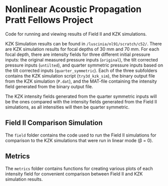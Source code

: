 # Nonlinear Acoustic Propagation Pratt Fellows Project
Code for running and viewing results of Field II and KZK simulations.

KZK Simulation results can be found in `/luscinia/nl91/scratch/c52/`.
There are KZK simulation results for focal depths of 30 mm and 70 mm. For each focal depth, there are intensity fields for three different initial pressure inputs: the original measured pressure inputs (`original`), the tilt corrected pressure inputs (`untilted`), and quarter symmetric pressure inputs based on the tilt corrected inputs (`quarter_symmetric`). Each of the three subfolders contains the KZK simulation script (`try3d_kzk_sim`), the binary output file from the KZK simulation (`P.dat`), and the MAT-file containing the intensity field generated from the binary output file.

The KZK intensity fields generated from the quarter symmetric inputs will be the ones compared with the intensity fields generated from the Field II simulations, as all intensities will then be quarter symmetric.

## Field II Comparison Simulation

The `field` folder contains the code used to run the Field II simulations for comparison to the KZK simulations that were run in linear mode (β = 0).

## Metrics
The `metrics` folder contains functions for creating various plots of each intensity field for convenient comparison between Field II and KZK simulation results.


